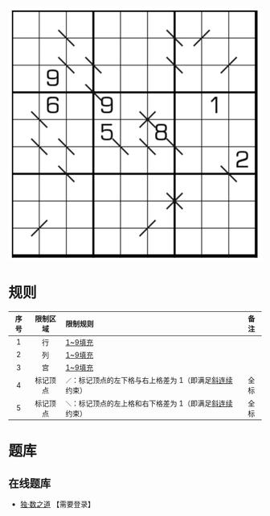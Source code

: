 ![](../../../../../../images/sudoku/全标斜连续数独.png)

# 规则
| 序号 | 限制区域 | 限制规则 | 备注 |
| :---: | :---: | :--- | :---: |
| 1 | 行 | [1~9填充] | |
| 2 | 列 | [1~9填充] | |
| 3 | 宫 | [1~9填充] | |
| 4 | 标记顶点 | `／`：标记顶点的左下格与右上格差为 1（即满足[斜连续]约束） | 全标 |
| 5 | 标记顶点 | `＼`：标记顶点的左上格和右下格差为 1（即满足[斜连续]约束） | 全标 |

# 题库

## 在线题库
- [独·数之道](http://www.sudokufans.org.cn/lx/game.index.php?type=lxx) 【需要登录】

[1~9填充]: ../../../../../../rules.md#1~9填充
[斜连续]: ../../../../../../rules.md#斜连续